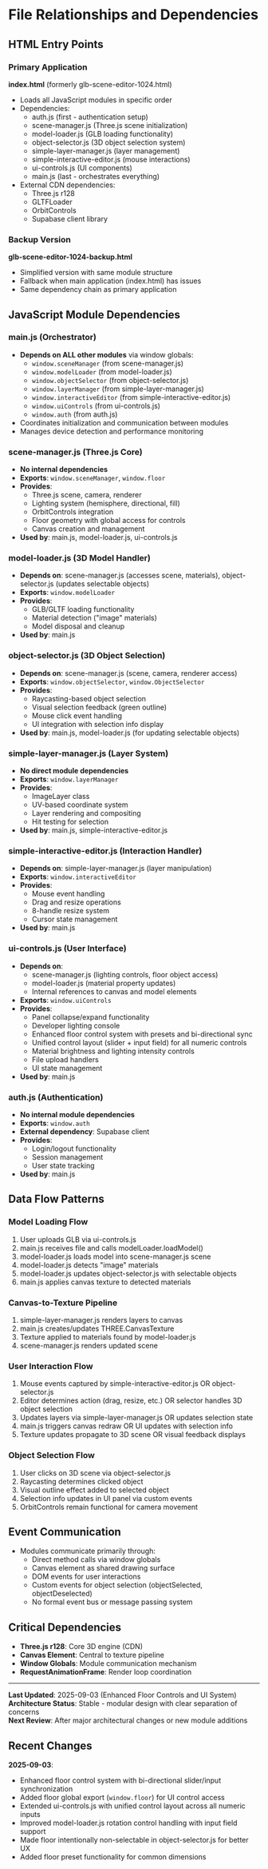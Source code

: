 # File Relationships and Dependencies

## HTML Entry Points

### Primary Application
**index.html** (formerly glb-scene-editor-1024.html)
- Loads all JavaScript modules in specific order
- Dependencies:
  - auth.js (first - authentication setup)
  - scene-manager.js (Three.js scene initialization)
  - model-loader.js (GLB loading functionality)
  - object-selector.js (3D object selection system)
  - simple-layer-manager.js (layer management)
  - simple-interactive-editor.js (mouse interactions)
  - ui-controls.js (UI components)
  - main.js (last - orchestrates everything)
- External CDN dependencies:
  - Three.js r128
  - GLTFLoader
  - OrbitControls
  - Supabase client library

### Backup Version
**glb-scene-editor-1024-backup.html**
- Simplified version with same module structure
- Fallback when main application (index.html) has issues
- Same dependency chain as primary application

## JavaScript Module Dependencies

### main.js (Orchestrator)
- **Depends on ALL other modules** via window globals:
  - `window.sceneManager` (from scene-manager.js)
  - `window.modelLoader` (from model-loader.js)
  - `window.objectSelector` (from object-selector.js)
  - `window.layerManager` (from simple-layer-manager.js)
  - `window.interactiveEditor` (from simple-interactive-editor.js)
  - `window.uiControls` (from ui-controls.js)
  - `window.auth` (from auth.js)
- Coordinates initialization and communication between modules
- Manages device detection and performance monitoring

### scene-manager.js (Three.js Core)
- **No internal dependencies**
- **Exports**: `window.sceneManager`, `window.floor`
- **Provides**:
  - Three.js scene, camera, renderer
  - Lighting system (hemisphere, directional, fill)
  - OrbitControls integration
  - Floor geometry with global access for controls
  - Canvas creation and management
- **Used by**: main.js, model-loader.js, ui-controls.js

### model-loader.js (3D Model Handler)
- **Depends on**: scene-manager.js (accesses scene, materials), object-selector.js (updates selectable objects)
- **Exports**: `window.modelLoader`
- **Provides**:
  - GLB/GLTF loading functionality
  - Material detection ("image" materials)
  - Model disposal and cleanup
- **Used by**: main.js

### object-selector.js (3D Object Selection)
- **Depends on**: scene-manager.js (scene, camera, renderer access)
- **Exports**: `window.objectSelector`, `window.ObjectSelector`
- **Provides**:
  - Raycasting-based object selection
  - Visual selection feedback (green outline)
  - Mouse click event handling
  - UI integration with selection info display
- **Used by**: main.js, model-loader.js (for updating selectable objects)

### simple-layer-manager.js (Layer System)
- **No direct module dependencies**
- **Exports**: `window.layerManager`
- **Provides**:
  - ImageLayer class
  - UV-based coordinate system
  - Layer rendering and compositing
  - Hit testing for selection
- **Used by**: main.js, simple-interactive-editor.js

### simple-interactive-editor.js (Interaction Handler)
- **Depends on**: simple-layer-manager.js (layer manipulation)
- **Exports**: `window.interactiveEditor`
- **Provides**:
  - Mouse event handling
  - Drag and resize operations
  - 8-handle resize system
  - Cursor state management
- **Used by**: main.js

### ui-controls.js (User Interface)
- **Depends on**: 
  - scene-manager.js (lighting controls, floor object access)
  - model-loader.js (material property updates)
  - Internal references to canvas and model elements
- **Exports**: `window.uiControls`
- **Provides**:
  - Panel collapse/expand functionality
  - Developer lighting console
  - Enhanced floor control system with presets and bi-directional sync
  - Unified control layout (slider + input field) for all numeric controls
  - Material brightness and lighting intensity controls
  - File upload handlers
  - UI state management
- **Used by**: main.js

### auth.js (Authentication)
- **No internal module dependencies**
- **Exports**: `window.auth`
- **External dependency**: Supabase client
- **Provides**:
  - Login/logout functionality
  - Session management
  - User state tracking
- **Used by**: main.js

## Data Flow Patterns

### Model Loading Flow
1. User uploads GLB via ui-controls.js
2. main.js receives file and calls modelLoader.loadModel()
3. model-loader.js loads model into scene-manager.js scene
4. model-loader.js detects "image" materials
5. model-loader.js updates object-selector.js with selectable objects
6. main.js applies canvas texture to detected materials

### Canvas-to-Texture Pipeline
1. simple-layer-manager.js renders layers to canvas
2. main.js creates/updates THREE.CanvasTexture
3. Texture applied to materials found by model-loader.js
4. scene-manager.js renders updated scene

### User Interaction Flow
1. Mouse events captured by simple-interactive-editor.js OR object-selector.js
2. Editor determines action (drag, resize, etc.) OR selector handles 3D object selection
3. Updates layers via simple-layer-manager.js OR updates selection state
4. main.js triggers canvas redraw OR UI updates with selection info
5. Texture updates propagate to 3D scene OR visual feedback displays

### Object Selection Flow
1. User clicks on 3D scene via object-selector.js
2. Raycasting determines clicked object
3. Visual outline effect added to selected object
4. Selection info updates in UI panel via custom events
5. OrbitControls remain functional for camera movement

## Event Communication
- Modules communicate primarily through:
  - Direct method calls via window globals
  - Canvas element as shared drawing surface
  - DOM events for user interactions
  - Custom events for object selection (objectSelected, objectDeselected)
  - No formal event bus or message passing system

## Critical Dependencies
- **Three.js r128**: Core 3D engine (CDN)
- **Canvas Element**: Central to texture pipeline
- **Window Globals**: Module communication mechanism
- **RequestAnimationFrame**: Render loop coordination

---
**Last Updated**: 2025-09-03 (Enhanced Floor Controls and UI System)  
**Architecture Status**: Stable - modular design with clear separation of concerns  
**Next Review**: After major architectural changes or new module additions

## Recent Changes
**2025-09-03**: 
- Enhanced floor control system with bi-directional slider/input synchronization
- Added floor global export (`window.floor`) for UI control access
- Extended ui-controls.js with unified control layout across all numeric inputs
- Improved model-loader.js rotation control handling with input field support
- Made floor intentionally non-selectable in object-selector.js for better UX
- Added floor preset functionality for common dimensions